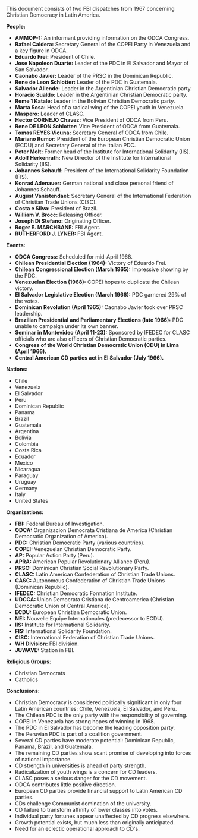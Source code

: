 This document consists of two FBI dispatches from 1967 concerning Christian Democracy in Latin America.

**People:**

*   **AMMOP-1:** An informant providing information on the ODCA Congress.
*   **Rafael Caldera:** Secretary General of the COPEI Party in Venezuela and a key figure in ODCA.
*   **Eduardo Frei:** President of Chile.
*   **Jose Napoleon Duarte:** Leader of the PDC in El Salvador and Mayor of San Salvador.
*   **Caonabo Javier:** Leader of the PRSC in the Dominican Republic.
*   **Rene de Leon Schlotter:** Leader of the PDC in Guatemala.
*   **Salvador Allende:** Leader in the Argentinian Christian Democratic party.
*   **Horacio Sualdo:** Leader in the Argentinian Christian Democratic party.
*   **Reme 1 Katale:** Leader in the Bolivian Christian Democratic party.
*   **Marta Sosa:** Head of a radical wing of the COPEI youth in Venezuela.
*   **Maspero:** Leader of CLASC.
*   **Hector CORNEJO Chavez:** Vice President of ODCA from Peru.
*   **Rene DE LEON Schlotter:** Vice President of ODCA from Guatemala.
*   **Tomas REYES Vicuna:** Secretary General of ODCA from Chile.
*   **Mariano Rumor:** President of the European Christian Democratic Union (ECDU) and Secretary General of the Italian PDC.
*   **Peter Molt:** Former head of the Institute for International Solidarity (IIS).
*   **Adolf Herkenrath:** New Director of the Institute for International Solidarity (IIS).
*   **Johannes Schauff:** President of the International Solidarity Foundation (FIS).
*   **Konrad Adenauer:** German national and close personal friend of Johannes Schauff.
*   **August Vanistendael:** Secretary General of the International Federation of Christian Trade Unions (CISC).
*   **Costa e Silva:** President of Brazil.
*   **William V. Brocc:** Releasing Officer.
*   **Joseph Di Stefano:** Originating Officer.
*   **Roger E. MARCHBANE:** FBI Agent.
*   **RUTHERFORD J. LYNER:** FBI Agent.

**Events:**

*   **ODCA Congress:** Scheduled for mid-April 1968.
*   **Chilean Presidential Election (1964):** Victory of Eduardo Frei.
*   **Chilean Congressional Election (March 1965):** Impressive showing by the PDC.
*   **Venezuelan Election (1968):** COPEI hopes to duplicate the Chilean victory.
*   **El Salvador Legislative Election (March 1966):** PDC garnered 29% of the votes.
*   **Dominican Revolution (April 1965):** Caonabo Javier took over PRSC leadership.
*   **Brazilian Presidential and Parliamentary Elections (late 1966):** PDC unable to campaign under its own banner.
*   **Seminar in Montevideo (April 11-23):** Sponsored by IFEDEC for CLASC officials who are also officers of Christian Democratic parties.
*   **Congress of the World Christian Democratic Union (CDU) in Lima (April 1966).**
*   **Central American CD parties act in El Salvador (July 1966).**

**Nations:**

*   Chile
*   Venezuela
*   El Salvador
*   Peru
*   Dominican Republic
*   Panama
*   Brazil
*   Guatemala
*   Argentina
*   Bolivia
*   Colombia
*   Costa Rica
*   Ecuador
*   Mexico
*   Nicaragua
*   Paraguay
*   Uruguay
*   Germany
*   Italy
*   United States

**Organizations:**

*   **FBI:** Federal Bureau of Investigation.
*   **ODCA:** Organizacion Democrata Cristiana de America (Christian Democratic Organization of America).
*   **PDC:** Christian Democratic Party (various countries).
*   **COPEI:** Venezuelan Christian Democratic Party.
*   **AP:** Popular Action Party (Peru).
*   **APRA:** American Popular Revolutionary Alliance (Peru).
*   **PRSC:** Dominican Christian Social Revolutionary Party.
*   **CLASC:** Latin American Confederation of Christian Trade Unions.
*   **CASC:** Autonomous Confederation of Christian Trade Unions (Dominican Republic).
*   **IFEDEC:** Christian Democratic Formation Institute.
*   **UDCCA:** Union Democrata Cristiana de Centroamerica (Christian Democratic Union of Central America).
*   **ECDU:** European Christian Democratic Union.
*   **NEI:** Nouvelle Equipe Internationales (predecessor to ECDU).
*   **IIS:** Institute for International Solidarity.
*   **FIS:** International Solidarity Foundation.
*   **CISC:** International Federation of Christian Trade Unions.
*   **WH Division:** FBI division.
*   **JUWAVE:** Station in FBI.

**Religious Groups:**

*   Christian Democrats
*   Catholics

**Conclusions:**

*   Christian Democracy is considered politically significant in only four Latin American countries: Chile, Venezuela, El Salvador, and Peru.
*   The Chilean PDC is the only party with the responsibility of governing.
*   COPEI in Venezuela has strong hopes of winning in 1968.
*   The PDC in El Salvador has become the leading opposition party.
*   The Peruvian PDC is part of a coalition government.
*   Several CD parties have moderate potential: Dominican Republic, Panama, Brazil, and Guatemala.
*   The remaining CD parties show scant promise of developing into forces of national importance.
*   CD strength in universities is ahead of party strength.
*   Radicalization of youth wings is a concern for CD leaders.
*   CLASC poses a serious danger for the CD movement.
*   ODCA contributes little positive direction.
*   European CD parties provide financial support to Latin American CD parties.
*   CDs challenge Communist domination of the university.
*   CD failure to transform affinity of lower classes into votes.
*   Individual party fortunes appear unaffected by CD progress elsewhere.
*   Growth potential exists, but much less than originally anticipated.
*   Need for an eclectic operational approach to CD's.
